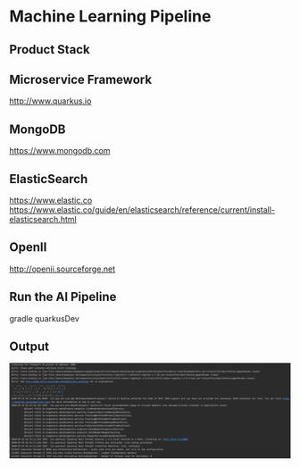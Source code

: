 # Machine Learning Pipeline

Product Stack
---
Microservice Framework
----
http://www.quarkus.io

MongoDB
----
https://www.mongodb.com

ElasticSearch
----
https://www.elastic.co
https://www.elastic.co/guide/en/elasticsearch/reference/current/install-elasticsearch.html

OpenII
----
http://openii.sourceforge.net

Run the AI Pipeline
----
gradle quarkusDev

Output
----
![Image of AIPipeline](https://raw.githubusercontent.com/bugsbunnyshah/machineLearningPipelinePrototype/first_iteration_towards_GA_release/output_preview_mode.png)


